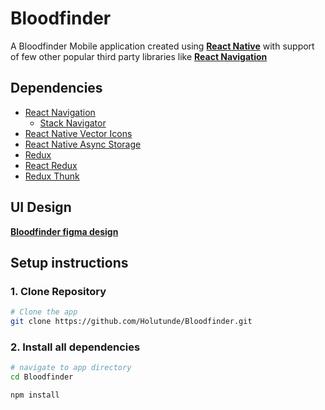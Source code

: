 # Bloodfinder

A Bloodfinder Mobile application created using [**React Native**](https://reactnative.dev 'Cross Platform Mobile Application Development Framework') with support of few other popular third party libraries like [**React Navigation**](https://reactnavigation.org 'For Screen Navigations')

## Dependencies

- [React Navigation](https://reactnavigation.org 'For Screen Navigations')
  - [Stack Navigator](https://reactnavigation.org/docs/stack-navigator 'Stack Navigator')
- [React Native Vector Icons](https://github.com/oblador/react-native-vector-icons 'Popular React Native Icon Library')
- [React Native Async Storage](https://react-native-async-storage.github.io/async-storage 'For Local Storage')
- [Redux](https://redux.js.org 'For State Management')
- [React Redux](https://react-redux.js.org 'For State Management in React')
- [Redux Thunk](https://github.com/reduxjs/redux-thunk 'Redux Thunk for Async State Management')

## UI Design
[**Bloodfinder figma design** ](https://www.figma.com/file/FIEuvJ6BFIKPFDuO32Zosp/BloodHQ?node-id=1010%3A59)

## Setup instructions

### 1. Clone Repository

```sh
# Clone the app
git clone https://github.com/Holutunde/Bloodfinder.git
```

### 2. Install all dependencies

```sh
# navigate to app directory
cd Bloodfinder

npm install
```

